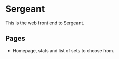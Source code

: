 # Sergeant
This is the web front end to Sergeant.

## Pages
- Homepage, stats and list of sets to choose from.